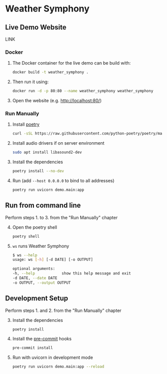 # Weather Symphony

## Live Demo Website

LINK

### Docker

1. The Docker container for the live demo can be build with:
   ```bash
   docker build -t weather_symphony .
   ```
2. Then run it using:
   ```bash
   docker run -d -p 80:80 --name weather_symphony weather_symphony
   ```
3. Open the website (e.g. [http://localhost:80/](http://localhost:80/))

### Run Manually

1. Install [poetry](https://github.com/python-poetry/poetry)
   ```bash
   curl -sSL https://raw.githubusercontent.com/python-poetry/poetry/master/install-poetry.py | python -
   ```
2. Install audio drivers if on server environment
   ```bash
   sudo apt install libasound2-dev
   ```
3. Install the dependencies
   ```bash
   poetry install --no-dev
   ```
4. Run (add `--host 0.0.0.0` to bind to all addresses)
   ```bash
   poetry run uvicorn demo.main:app
   ```

## Run from command line

Perform steps 1. to 3. from the "Run Manually" chapter

4. Open the poetry shell
   ```bash
   poetry shell
   ```
5. `ws` runs Weather Symphony
   ```bash
   $ ws --help
   usage: ws [-h] [-d DATE] [-o OUTPUT]

   optional arguments:
   -h, --help            show this help message and exit
   -d DATE, --date DATE
   -o OUTPUT, --output OUTPUT
   ```

## Development Setup

Perform steps 1. and 2. from the "Run Manually" chapter

3. Install the dependencies
   ```bash
   poetry install
   ```
4. Install the [pre-commit](https://github.com/pre-commit/pre-commit) hooks
   ```bash
   pre-commit install
   ```
5. Run with uvicorn in development mode
   ```bash
   poetry run uvicorn demo.main:app --reload
   ```

